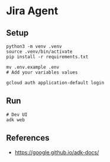 # Jira Agent

## Setup
```
python3 -m venv .venv
source .venv/bin/activate
pip install -r requirements.txt

mv .env.example .env
# Add your variables values

gcloud auth application-default login
```

## Run
```
# Dev UI
adk web
```

## References
- https://google.github.io/adk-docs/
